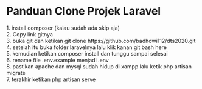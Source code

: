<h1>Panduan Clone Projek Laravel</h1>
1. install composer (kalau sudah ada skip aja)<br/>
2. Copy link gitnya<br/>
3. buka git dan ketikan git clone https://github.com/badhowi112/dts2020.git<br/>
4. setelah itu buka folder laravelnya lalu klik kanan git bash here<br/>
5. kemudian ketikan composer install dan tunggu sampai selesai<br/>
6. rename file .env.example menjadi .env<br/>
8. pastikan apache dan mysql sudah hidup di xampp lalu ketik php artisan migrate<br/>
7. terakhir ketikan php artisan serve
